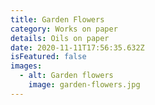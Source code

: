 ```yaml
---
title: Garden Flowers
category: Works on paper
details: Oils on paper
date: 2020-11-11T17:56:35.632Z
isFeatured: false
images:
  - alt: Garden flowers
    image: garden-flowers.jpg
---
```


